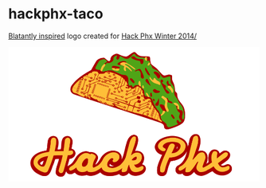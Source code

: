 # hackphx-taco
<a href="http://filibertos.com/">Blatantly inspired</a> logo created for <a href="http://hackphx.com/arduino_wearables_winter2014/">Hack Phx Winter 2014/</a>

<img src="hackphxtaco.svg">
